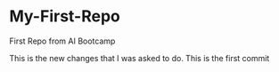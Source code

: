 # My-First-Repo
First Repo from AI Bootcamp

This is the new changes that I was asked to do.  This is the first commit